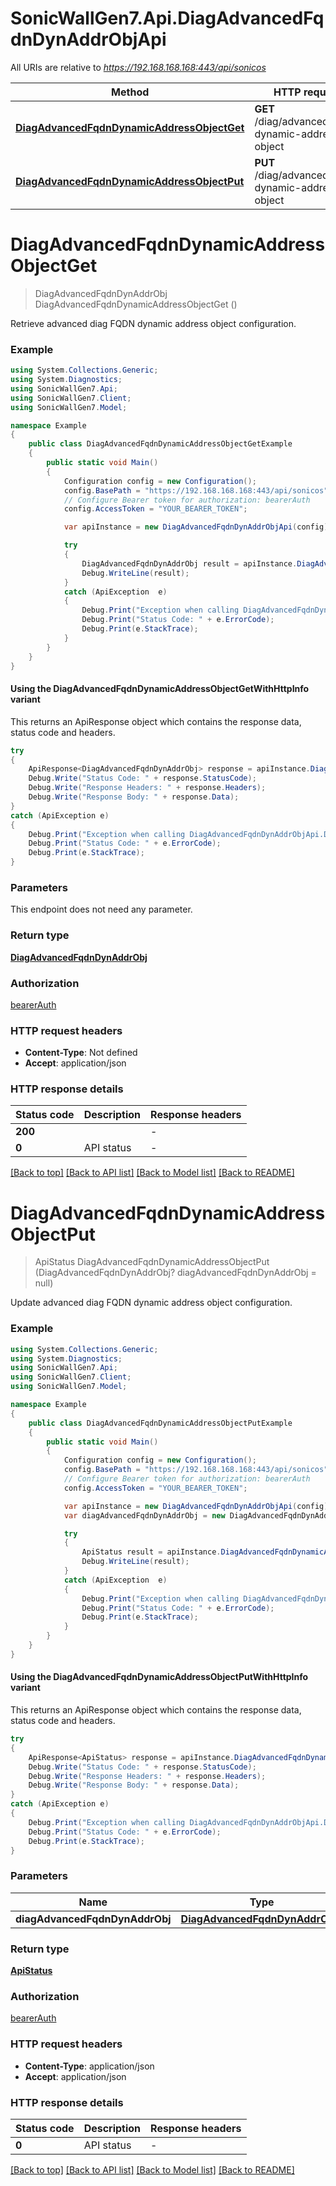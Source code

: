 # SonicWallGen7.Api.DiagAdvancedFqdnDynAddrObjApi

All URIs are relative to *https://192.168.168.168:443/api/sonicos*

| Method | HTTP request | Description |
|--------|--------------|-------------|
| [**DiagAdvancedFqdnDynamicAddressObjectGet**](DiagAdvancedFqdnDynAddrObjApi.md#diagadvancedfqdndynamicaddressobjectget) | **GET** /diag/advanced/fqdn-dynamic-address-object |  |
| [**DiagAdvancedFqdnDynamicAddressObjectPut**](DiagAdvancedFqdnDynAddrObjApi.md#diagadvancedfqdndynamicaddressobjectput) | **PUT** /diag/advanced/fqdn-dynamic-address-object |  |

<a id="diagadvancedfqdndynamicaddressobjectget"></a>
# **DiagAdvancedFqdnDynamicAddressObjectGet**
> DiagAdvancedFqdnDynAddrObj DiagAdvancedFqdnDynamicAddressObjectGet ()



Retrieve advanced diag FQDN dynamic address object configuration.

### Example
```csharp
using System.Collections.Generic;
using System.Diagnostics;
using SonicWallGen7.Api;
using SonicWallGen7.Client;
using SonicWallGen7.Model;

namespace Example
{
    public class DiagAdvancedFqdnDynamicAddressObjectGetExample
    {
        public static void Main()
        {
            Configuration config = new Configuration();
            config.BasePath = "https://192.168.168.168:443/api/sonicos";
            // Configure Bearer token for authorization: bearerAuth
            config.AccessToken = "YOUR_BEARER_TOKEN";

            var apiInstance = new DiagAdvancedFqdnDynAddrObjApi(config);

            try
            {
                DiagAdvancedFqdnDynAddrObj result = apiInstance.DiagAdvancedFqdnDynamicAddressObjectGet();
                Debug.WriteLine(result);
            }
            catch (ApiException  e)
            {
                Debug.Print("Exception when calling DiagAdvancedFqdnDynAddrObjApi.DiagAdvancedFqdnDynamicAddressObjectGet: " + e.Message);
                Debug.Print("Status Code: " + e.ErrorCode);
                Debug.Print(e.StackTrace);
            }
        }
    }
}
```

#### Using the DiagAdvancedFqdnDynamicAddressObjectGetWithHttpInfo variant
This returns an ApiResponse object which contains the response data, status code and headers.

```csharp
try
{
    ApiResponse<DiagAdvancedFqdnDynAddrObj> response = apiInstance.DiagAdvancedFqdnDynamicAddressObjectGetWithHttpInfo();
    Debug.Write("Status Code: " + response.StatusCode);
    Debug.Write("Response Headers: " + response.Headers);
    Debug.Write("Response Body: " + response.Data);
}
catch (ApiException e)
{
    Debug.Print("Exception when calling DiagAdvancedFqdnDynAddrObjApi.DiagAdvancedFqdnDynamicAddressObjectGetWithHttpInfo: " + e.Message);
    Debug.Print("Status Code: " + e.ErrorCode);
    Debug.Print(e.StackTrace);
}
```

### Parameters
This endpoint does not need any parameter.
### Return type

[**DiagAdvancedFqdnDynAddrObj**](DiagAdvancedFqdnDynAddrObj.md)

### Authorization

[bearerAuth](../README.md#bearerAuth)

### HTTP request headers

 - **Content-Type**: Not defined
 - **Accept**: application/json


### HTTP response details
| Status code | Description | Response headers |
|-------------|-------------|------------------|
| **200** |  |  -  |
| **0** | API status |  -  |

[[Back to top]](#) [[Back to API list]](../README.md#documentation-for-api-endpoints) [[Back to Model list]](../README.md#documentation-for-models) [[Back to README]](../README.md)

<a id="diagadvancedfqdndynamicaddressobjectput"></a>
# **DiagAdvancedFqdnDynamicAddressObjectPut**
> ApiStatus DiagAdvancedFqdnDynamicAddressObjectPut (DiagAdvancedFqdnDynAddrObj? diagAdvancedFqdnDynAddrObj = null)



Update advanced diag FQDN dynamic address object configuration.

### Example
```csharp
using System.Collections.Generic;
using System.Diagnostics;
using SonicWallGen7.Api;
using SonicWallGen7.Client;
using SonicWallGen7.Model;

namespace Example
{
    public class DiagAdvancedFqdnDynamicAddressObjectPutExample
    {
        public static void Main()
        {
            Configuration config = new Configuration();
            config.BasePath = "https://192.168.168.168:443/api/sonicos";
            // Configure Bearer token for authorization: bearerAuth
            config.AccessToken = "YOUR_BEARER_TOKEN";

            var apiInstance = new DiagAdvancedFqdnDynAddrObjApi(config);
            var diagAdvancedFqdnDynAddrObj = new DiagAdvancedFqdnDynAddrObj?(); // DiagAdvancedFqdnDynAddrObj? |  (optional) 

            try
            {
                ApiStatus result = apiInstance.DiagAdvancedFqdnDynamicAddressObjectPut(diagAdvancedFqdnDynAddrObj);
                Debug.WriteLine(result);
            }
            catch (ApiException  e)
            {
                Debug.Print("Exception when calling DiagAdvancedFqdnDynAddrObjApi.DiagAdvancedFqdnDynamicAddressObjectPut: " + e.Message);
                Debug.Print("Status Code: " + e.ErrorCode);
                Debug.Print(e.StackTrace);
            }
        }
    }
}
```

#### Using the DiagAdvancedFqdnDynamicAddressObjectPutWithHttpInfo variant
This returns an ApiResponse object which contains the response data, status code and headers.

```csharp
try
{
    ApiResponse<ApiStatus> response = apiInstance.DiagAdvancedFqdnDynamicAddressObjectPutWithHttpInfo(diagAdvancedFqdnDynAddrObj);
    Debug.Write("Status Code: " + response.StatusCode);
    Debug.Write("Response Headers: " + response.Headers);
    Debug.Write("Response Body: " + response.Data);
}
catch (ApiException e)
{
    Debug.Print("Exception when calling DiagAdvancedFqdnDynAddrObjApi.DiagAdvancedFqdnDynamicAddressObjectPutWithHttpInfo: " + e.Message);
    Debug.Print("Status Code: " + e.ErrorCode);
    Debug.Print(e.StackTrace);
}
```

### Parameters

| Name | Type | Description | Notes |
|------|------|-------------|-------|
| **diagAdvancedFqdnDynAddrObj** | [**DiagAdvancedFqdnDynAddrObj?**](DiagAdvancedFqdnDynAddrObj?.md) |  | [optional]  |

### Return type

[**ApiStatus**](ApiStatus.md)

### Authorization

[bearerAuth](../README.md#bearerAuth)

### HTTP request headers

 - **Content-Type**: application/json
 - **Accept**: application/json


### HTTP response details
| Status code | Description | Response headers |
|-------------|-------------|------------------|
| **0** | API status |  -  |

[[Back to top]](#) [[Back to API list]](../README.md#documentation-for-api-endpoints) [[Back to Model list]](../README.md#documentation-for-models) [[Back to README]](../README.md)

